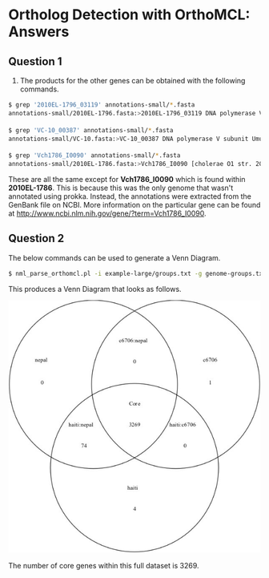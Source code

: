 Ortholog Detection with OrthoMCL: Answers
=========================================

Question 1
----------
1. The products for the other genes can be obtained with the following commands.

```bash
$ grep '2010EL-1796_03119' annotations-small/*.fasta
annotations-small/2010EL-1796.fasta:>2010EL-1796_03119 DNA polymerase V subunit UmuC

$ grep 'VC-10_00387' annotations-small/*.fasta
annotations-small/VC-10.fasta:>VC-10_00387 DNA polymerase V subunit UmuC

$ grep 'Vch1786_I0090' annotations-small/*.fasta
annotations-small/2010EL-1786.fasta:>Vch1786_I0090 [cholerae O1 str. 2010EL-1786] error-prone repair protein UmuC
```

These are all the same except for **Vch1786_I0090** which is found within **2010EL-1786**.  This is because this was the only genome that wasn't annotated using prokka.  Instead, the annotations were extracted from the GenBank file on NCBI.  More information on the particular gene can be found at http://www.ncbi.nlm.nih.gov/gene/?term=Vch1786_I0090.

Question 2
----------

The below commands can be used to generate a Venn Diagram.

```bash
$ nml_parse_orthomcl.pl -i example-large/groups.txt -g genome-groups.txt -s --draw -o orthomcl-stats-large.txt --genes
```

This produces a Venn Diagram that looks as follows.

![genome-groups-example.jpg](images/genome-groups-example.jpg)

The number of core genes within this full dataset is 3269.
